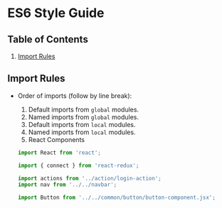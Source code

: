 # ES6 Style Guide

## Table of Contents

  1. [Import Rules](#import-rules)

## Import Rules
* Order of imports (follow by line break):
  1. Default imports from `global` modules.
  1. Named imports from `global` modules.
  1. Default imports from `local` modules.
  1. Named imports from `local` modules.
  1. React Components

  ```js
  import React from 'react';

  import { connect } from 'react-redux';

  import actions from '../action/login-action';
  import nav from '../../navbar';

  import Button from '../../common/button/button-component.jsx';
  ```
